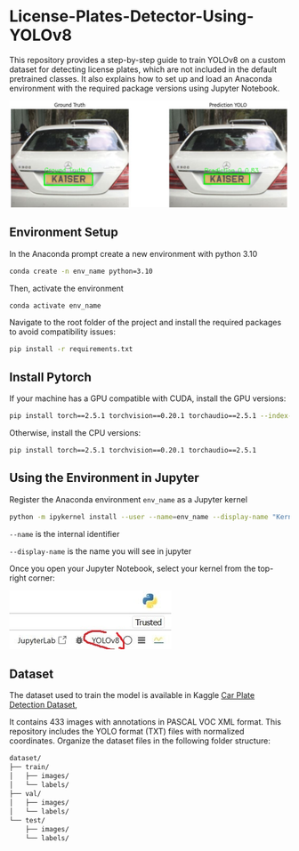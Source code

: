 # License-Plates-Detector-Using-YOLOv8

This repository provides a step-by-step guide to train YOLOv8 on a custom dataset for detecting license plates, which are not included in the default pretrained classes. It also explains how to set up and load an Anaconda environment with the required package versions using Jupyter Notebook.

![Ejemplo de imagen](im/Test.JPG)

## Environment Setup

In the Anaconda prompt create a new environment with python 3.10

```bash
conda create -n env_name python=3.10
```

Then, activate the environment

```bash
conda activate env_name
```
Navigate to the root folder of the project and install the required packages to avoid compatibility issues:

```bash
pip install -r requirements.txt
```

## Install Pytorch
If your machine has a GPU compatible with CUDA, install the GPU versions:

```bash
pip install torch==2.5.1 torchvision==0.20.1 torchaudio==2.5.1 --index-url https://download.pytorch.org/whl/cu118
```

Otherwise, install the CPU versions:

```bash
pip install torch==2.5.1 torchvision==0.20.1 torchaudio==2.5.1
```

## Using the Environment in Jupyter
Register the Anaconda environment `env_name` as a Jupyter kernel

```bash
python -m ipykernel install --user --name=env_name --display-name "Kernel_Name"
```

`--name` is the internal identifier

`--display-name` is the name you will see in jupyter

Once you open your Jupyter Notebook, select your kernel from the top-right corner:

![Ejemplo de imagen](im/jupyter_kernel.JPG)

## Dataset

The dataset used to train the model is available in Kaggle 
[Car Plate Detection Dataset](https://www.kaggle.com/datasets/andrewmvd/car-plate-detection), 

It contains 433 images with annotations in PASCAL VOC XML format. This repository includes the YOLO format (TXT) files with normalized coordinates. 
Organize the dataset files in the following folder structure:

```
dataset/
├── train/
│   ├── images/
│   └── labels/
├── val/
│   ├── images/
│   └── labels/
└── test/
    ├── images/
    └── labels/
```

